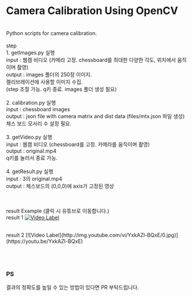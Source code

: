 # Camera Calibration Using OpenCV
<br>
Python scripts for camera calibration.<br>
<br>
step<br>
1. getImages.py 실행 <br>
   input : 웹캠 비디오 (카메라 고정. chessboard를 최대한 다양한 각도, 위치에서 움직이며 촬영) <br>
   output : images 폴더의 250장 이미지.<br>
   켈리브레이션에 사용할 이미지 수집.<br>
   (step 조절 가능. q키 종료. images 폴더 생성 필요)<br><br>
2. calibration.py 실행<br>
   input : chessboard images<br>
   output : json file with camera matrix and dist data (files/mtx.json 파일 생성)<br>
   체스 보드 모서리 수 설정 필요. <br><br>
3. getVideo.py 실행<br>
   input : 웹캠 비디오 (chessboard를 고정. 카메라를 움직이며 촬영)<br>
   output : original.mp4<br>
   q키를 눌러서 종료 가능.<br><br>
4. getResult.py 실행<br>
   input : 3의 original.mp4<br>
   output : 체스보드의 (0,0,0)에 axis가 고정된 영상<br>
<br><br>

result Example (클릭 시 유튜브로 이동합니다.)
<br>
result 1
[![Video Label](http://img.youtube.com/vi/05c0wPGbZnk/0.jpg)](https://youtu.be/05c0wPGbZnk)

<br>
result 2
[![Video Label](http://img.youtube.com/vi/YxkAZl-BQxE/0.jpg)](https://youtu.be/YxkAZl-BQxE)

<br><br>
<h3>PS</h3>
결과의 정확도를 높일 수 있는 방법이 있다면 PR 부탁드립니다. 

